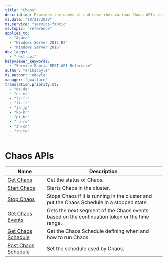 ```yaml
---
title: "Chaos"
description: Provides the names of and describes various Chaos APIs that can be used to affect the status of Chaos.
ms.date: "10/21/2020"
ms.service: "service-fabric"
ms.topic: "reference"
applies_to: 
  - "Azure"
  - "Windows Server 2012 R2"
  - "Windows Server 2016"
dev_langs: 
  - "rest-api"
helpviewer_keywords: 
  - "Service Fabric REST API Reference"
author: "erikadoyle"
ms.author: "edoyle"
manager: "gwallace"
translation.priority.mt: 
  - "de-de"
  - "es-es"
  - "fr-fr"
  - "it-it"
  - "ja-jp"
  - "ko-kr"
  - "pt-br"
  - "ru-ru"
  - "zh-cn"
  - "zh-tw"
---
```

# Chaos APIs

| Name | Description |
| --- | --- |
| [Get Chaos](sfclient-api-getchaos.md) | Get the status of Chaos.<br/> |
| [Start Chaos](sfclient-api-startchaos.md) | Starts Chaos in the cluster.<br/> |
| [Stop Chaos](sfclient-api-stopchaos.md) | Stops Chaos if it is running in the cluster and put the Chaos Schedule in a stopped state.<br/> |
| [Get Chaos Events](sfclient-api-getchaosevents.md) | Gets the next segment of the Chaos events based on the continuation token or the time range.<br/> |
| [Get Chaos Schedule](sfclient-api-getchaosschedule.md) | Get the Chaos Schedule defining when and how to run Chaos.<br/> |
| [Post Chaos Schedule](sfclient-api-postchaosschedule.md) | Set the schedule used by Chaos.<br/> |

